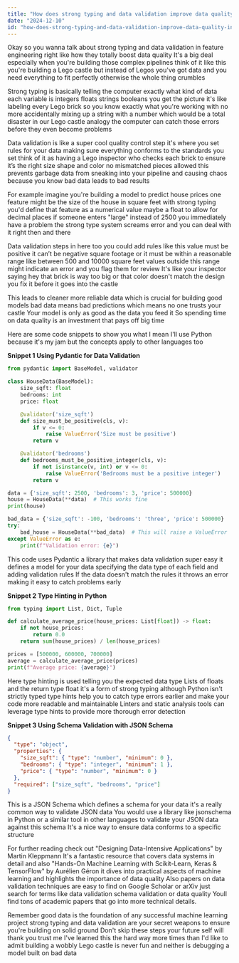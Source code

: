 ```yaml
---
title: "How does strong typing and data validation improve data quality in feature engineering pipelines?"
date: "2024-12-10"
id: "how-does-strong-typing-and-data-validation-improve-data-quality-in-feature-engineering-pipelines"
---
```


Okay so you wanna talk about strong typing and data validation in feature engineering right  like how they totally boost data quality  It's a big deal especially when you're building those complex pipelines  think of it like this you're building a Lego castle  but instead of Legos you've got data  and you need everything to fit perfectly otherwise the whole thing crumbles

Strong typing is basically telling the computer exactly what kind of data each variable is  integers floats strings booleans  you get the picture  it's like labeling every Lego brick  so you know exactly what you're working with  no more accidentally mixing up a string with a number  which would be a total disaster in our Lego castle analogy  the computer can catch those errors before they even become problems

Data validation is like a super cool quality control step  it's where you set rules for your data  making sure everything conforms to the standards you set  think of it as having a Lego inspector  who checks each brick to ensure it’s the right size shape and color  no mismatched pieces allowed  this prevents garbage data from sneaking into your pipeline and causing chaos  because you know bad data leads to bad results

For example imagine you're building a model to predict house prices  one feature might be the size of the house in square feet  with strong typing you'd define that feature as a numerical value maybe a float to allow for decimal places  if someone enters "large" instead of 2500 you immediately have a problem the strong type system screams  error  and you can deal with it right then and there

Data validation steps in here too  you could add rules like this value must be positive it can’t be negative square footage  or it must be within a reasonable range  like between 500 and 10000 square feet  values outside this range might indicate an error  and you flag them for review  It's like your inspector saying  hey that brick is way too big  or that color doesn't match the design  you fix it before it goes into the castle

This leads to cleaner more reliable data which is crucial for building good models  bad data  means bad predictions  which means no one trusts your castle  Your model is only as good as the data you feed it  So spending time on data quality is an investment that pays off big time

Here are some code snippets to show you what I mean I'll use Python because it's my jam but the concepts apply to other languages too

**Snippet 1 Using Pydantic for Data Validation**

```python
from pydantic import BaseModel, validator

class HouseData(BaseModel):
    size_sqft: float
    bedrooms: int
    price: float

    @validator('size_sqft')
    def size_must_be_positive(cls, v):
        if v <= 0:
            raise ValueError('Size must be positive')
        return v

    @validator('bedrooms')
    def bedrooms_must_be_positive_integer(cls, v):
        if not isinstance(v, int) or v <= 0:
            raise ValueError('Bedrooms must be a positive integer')
        return v

data = {'size_sqft': 2500, 'bedrooms': 3, 'price': 500000}
house = HouseData(**data)  # This works fine
print(house)

bad_data = {'size_sqft': -100, 'bedrooms': 'three', 'price': 500000}
try:
    bad_house = HouseData(**bad_data)  # This will raise a ValueError
except ValueError as e:
    print(f"Validation error: {e}")
```


This code uses Pydantic a library that makes data validation super easy   it defines a model for your data  specifying the data type of each field and adding validation rules   If the data doesn't match the rules it throws an error  making it easy to catch problems early


**Snippet 2  Type Hinting in Python**

```python
from typing import List, Dict, Tuple

def calculate_average_price(house_prices: List[float]) -> float:
    if not house_prices:
        return 0.0
    return sum(house_prices) / len(house_prices)

prices = [500000, 600000, 700000]
average = calculate_average_price(prices)
print(f"Average price: {average}")
```


Here type hinting is used  telling you the expected data type  Lists of floats  and the return type  float  it's a form of strong typing   although Python isn't strictly typed  type hints help you to catch type errors earlier and make your code more readable and maintainable   Linters and static analysis tools can leverage type hints to provide more thorough error detection

**Snippet 3  Using Schema Validation with JSON Schema**

```json
{
  "type": "object",
  "properties": {
    "size_sqft": { "type": "number", "minimum": 0 },
    "bedrooms": { "type": "integer", "minimum": 1 },
    "price": { "type": "number", "minimum": 0 }
  },
  "required": ["size_sqft", "bedrooms", "price"]
}
```

This is a JSON Schema which defines a schema for your data  it's a really common way to validate JSON data    You would use a library like jsonschema in Python  or a similar tool in other languages to validate your JSON data against this schema  It's a nice way to ensure data conforms to a specific structure

For further reading  check out  "Designing Data-Intensive Applications" by Martin Kleppmann  It's a fantastic resource that covers data systems in detail  and also  "Hands-On Machine Learning with Scikit-Learn, Keras & TensorFlow" by Aurélien Géron  it dives into practical aspects of machine learning and highlights the importance of data quality  Also papers on data validation techniques are easy to find on Google Scholar or arXiv just search for terms like data validation  schema validation or data quality  Youll find tons of academic papers that go into more technical details.


Remember  good data is the foundation of any successful machine learning project  strong typing and data validation are your secret weapons to ensure you're building on solid ground  Don't skip these steps  your future self will thank you  trust me I've learned this the hard way  more times than I'd like to admit  building a wobbly Lego castle is never fun  and neither is debugging a model built on bad data
